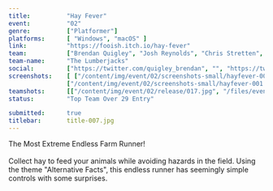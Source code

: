 ```yaml
---
title:          "Hay Fever"
event:          "02"
genre:          ["Platformer"]
platforms:      [ "Windows", "macOS" ]
link:           "https://fooish.itch.io/hay-fever"
team:           ["Brendan Quigley", "Josh Reynolds", "Chris Stretten", "Rob Waite"]
team-name:      "The Lumberjacks"
social:         ["https://twitter.com/quigley_brendan", "", "https://twitter.com/ChrisStretten", "https://twitter.com/ThatRobWaite"]
screenshots:    [ ["/content/img/event/02/screenshots-small/hayfever-000.jpg", "/content/img/event/02/screenshots/hayfever-000.jpg"],
                ["/content/img/event/02/screenshots-small/hayfever-001.jpg", "/content/img/event/02/screenshots/hayfever-001.jpg"] ]
teamshots:      [["/content/img/event/02/release/017.jpg", "/files/events/02/PTBOGameJam02-017.png"]]
status:         "Top Team Over 29 Entry"

submitted:      true
titlebar:       title-007.jpg
---
```

The Most Extreme Endless Farm Runner!<br/><br />Collect hay to feed your animals while avoiding hazards in the field. Using the theme \"Alternative Facts\", this endless runner has seemingly simple controls with some surprises.
